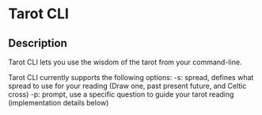 # Tarot CLI

## Description

Tarot CLI lets you use the wisdom of the tarot from your command-line.

Tarot CLI currently supports the following options:
    -s: spread, defines what spread to use for your reading (Draw one,
        past present future, and Celtic cross)
    -p: prompt, use a specific question to guide your tarot reading 
        (implementation details below)

